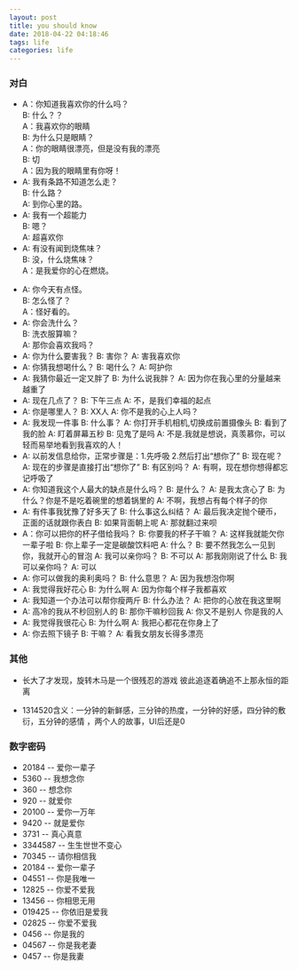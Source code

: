 ```yaml
---
layout: post
title: you should know
date: 2018-04-22 04:18:46
tags: life
categories: life
---
```


### 对白

- A：你知道我喜欢你的什么吗？              
  B: 什么？？  
  A：我喜欢你的眼睛                      
  B: 为什么只是眼睛？  
  A：你的眼睛很漂亮，但是没有我的漂亮               
  B: 切  
  A：因为我的眼睛里有你呀！  
- A: 我有条路不知道怎么走？             
  B: 什么路？  
  A: 到你心里的路。  
- A: 我有一个超能力                       
  B: 嗯？   
  A: 超喜欢你  
- A: 有没有闻到烧焦味？                   
  B: 没，什么烧焦味？  
  A：是我爱你的心在燃烧。  

<!-- more -->

- A: 你今天有点怪。                       
  B: 怎么怪了？   
  A：怪好看的。   
- A: 你会洗什么？   
  B: 洗衣服算嘛？   
  A: 那你会喜欢我吗？  
- A: 你为什么要害我？
  B: 害你？
  A: 害我喜欢你
- A: 你猜我想喝什么？
  B: 喝什么？
  A: 呵护你
- A: 我猜你最近一定又胖了
  B: 为什么说我胖？
  A: 因为你在我心里的分量越来越重了
- A: 现在几点了？
  B: 下午三点
  A: 不，是我们幸福的起点
- A: 你是哪里人？
  B: XX人
  A: 你不是我的心上人吗？
- A: 我发现一件事
  B: 什么事？
  A: 你打开手机相机,切换成前置摄像头
  B: 看到了我的脸
  A: 盯着屏幕五秒
  B: 见鬼了是吗
  A: 不是.我就是想说，真羡慕你，可以轻而易举地看到我喜欢的人！
- A: 以前发信息给你，正常步骤是：1.先呼吸 2.然后打出“想你了”
  B: 现在呢？
  A: 现在的步骤是直接打出“想你了”
  B: 有区别吗？
  A: 有啊，现在想你想得都忘记呼吸了
- A: 你知道我这个人最大的缺点是什么吗？
  B: 是什么？
  A: 是我太贪心了
  B: 为什么？你是不是吃着碗里的想着锅里的
  A: 不啊，我想占有每个样子的你
- A: 有件事我犹豫了好多天了
  B: 什么事这么纠结？
  A: 最后我决定抛个硬币，正面的话就跟你表白
  B: 如果背面朝上呢
  A: 那就翻过来呗
- A：你可以把你的杯子借给我吗？
  B: 你要我的杯子干嘛？
  A: 这样我就能欠你一辈子啦
  B: 你上辈子一定是碳酸饮料吧
  A: 什么？
  B: 要不然我怎么一见到你，我就开心的冒泡
  A: 我可以亲你吗？
  B: 不可以
  A: 那我刚刚说了什么
  B: 我可以亲你吗？
  A: 可以
- A: 你可以做我的奥利奥吗？
  B: 什么意思？
  A: 因为我想泡你啊
- A: 我觉得我好花心
  B: 为什么啊
  A: 因为你每个样子我都喜欢
- A: 我知道一个办法可以帮你瘦两斤
  B: 什么办法？
  A: 把你的心放在我这里啊
- A: 高冷的我从不秒回别人的
  B: 那你干嘛秒回我
  A: 你又不是别人 你是我的人
- A: 我觉得我很花心
  B: 为什么啊
  A: 我把心都花在你身上了
- A: 你去照下镜子
  B: 干嘛？
  A: 看我女朋友长得多漂亮


### 其他

- 长大了才发现，旋转木马是一个很残忍的游戏 彼此追逐着确追不上那永恒的距离

- 1314520含义：一分钟的新鲜感，三分钟的热度，一分钟的好感，四分钟的敷衍，五分钟的感情
  ，两个人的故事，UI后还是0
  
  
  
  
### 数字密码

- 20184    -- 爱你一辈子
- 5360   -- 我想念你
- 360 -- 想念你
- 920 -- 就爱你
- 20100 -- 爱你一万年
- 9420 -- 就是爱你
- 3731 -- 真心真意
- 3344587 -- 生生世世不变心
- 70345 -- 请你相信我
- 20184 -- 爱你一辈子
- 04551 -- 你是我唯一
- 12825 -- 你爱不爱我
- 13456 -- 你相思无用
- 019425 -- 你依旧是爱我
- 02825 -- 你爱不爱我
- 0456 -- 你是我的
- 04567 -- 你是我老妻
- 0457 -- 你是我妻